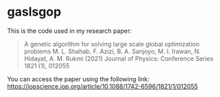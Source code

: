 # gaslsgop
This is the code used in my research paper:

>A genetic algorithm for solving large scale global optimization problems
>M. L. Shahab, F. Azizi, B. A. Sanjoyo, M. I. Irawan, N. Hidayat, A. M. Rukmi
>(2021) Journal of Physics: Conference Series 1821 (1), 012055

You can access the paper using the following link:
https://iopscience.iop.org/article/10.1088/1742-6596/1821/1/012055
